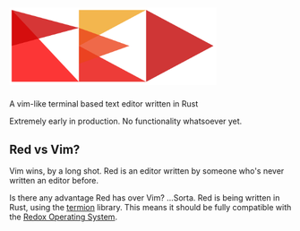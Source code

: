 # <img src="media/red_logo.png" width="369.5px" height="137.5px" alt="Red">

A vim-like terminal based text editor written in Rust

Extremely early in production. No functionality whatsoever yet.

## Red vs Vim?

Vim wins, by a long shot. Red is an editor written by someone who's never written an editor before.

Is there any advantage Red has over Vim? ...Sorta. Red is being written in Rust, using the [termion](https://gitlab.redox-os.org/redox-os/termion) library. This means it should be fully compatible with the [Redox Operating System](https://www.redox-os.org/).
